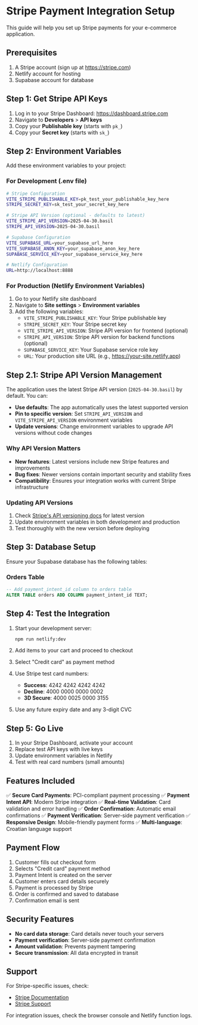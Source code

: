 # Stripe Payment Integration Setup

This guide will help you set up Stripe payments for your e-commerce application.

## Prerequisites

1. A Stripe account (sign up at https://stripe.com)
2. Netlify account for hosting
3. Supabase account for database

## Step 1: Get Stripe API Keys

1. Log in to your Stripe Dashboard: https://dashboard.stripe.com
2. Navigate to **Developers** > **API keys**
3. Copy your **Publishable key** (starts with `pk_`)
4. Copy your **Secret key** (starts with `sk_`)

## Step 2: Environment Variables

Add these environment variables to your project:

### For Development (.env file)
```bash
# Stripe Configuration
VITE_STRIPE_PUBLISHABLE_KEY=pk_test_your_publishable_key_here
STRIPE_SECRET_KEY=sk_test_your_secret_key_here

# Stripe API Version (optional - defaults to latest)
VITE_STRIPE_API_VERSION=2025-04-30.basil
STRIPE_API_VERSION=2025-04-30.basil

# Supabase Configuration
VITE_SUPABASE_URL=your_supabase_url_here
VITE_SUPABASE_ANON_KEY=your_supabase_anon_key_here
SUPABASE_SERVICE_KEY=your_supabase_service_key_here

# Netlify Configuration
URL=http://localhost:8888
```

### For Production (Netlify Environment Variables)
1. Go to your Netlify site dashboard
2. Navigate to **Site settings** > **Environment variables**
3. Add the following variables:
   - `VITE_STRIPE_PUBLISHABLE_KEY`: Your Stripe publishable key
   - `STRIPE_SECRET_KEY`: Your Stripe secret key
   - `VITE_STRIPE_API_VERSION`: Stripe API version for frontend (optional)
   - `STRIPE_API_VERSION`: Stripe API version for backend functions (optional)
   - `SUPABASE_SERVICE_KEY`: Your Supabase service role key
   - `URL`: Your production site URL (e.g., https://your-site.netlify.app)

## Step 2.1: Stripe API Version Management

The application uses the latest Stripe API version (`2025-04-30.basil`) by default. You can:

- **Use defaults**: The app automatically uses the latest supported version
- **Pin to specific version**: Set `STRIPE_API_VERSION` and `VITE_STRIPE_API_VERSION` environment variables
- **Update versions**: Change environment variables to upgrade API versions without code changes

### Why API Version Matters
- **New features**: Latest versions include new Stripe features and improvements
- **Bug fixes**: Newer versions contain important security and stability fixes
- **Compatibility**: Ensures your integration works with current Stripe infrastructure

### Updating API Versions
1. Check [Stripe's API versioning docs](https://stripe.com/docs/api/versioning) for latest version
2. Update environment variables in both development and production
3. Test thoroughly with the new version before deploying

## Step 3: Database Setup

Ensure your Supabase database has the following tables:

### Orders Table
```sql
-- Add payment_intent_id column to orders table
ALTER TABLE orders ADD COLUMN payment_intent_id TEXT;
```

## Step 4: Test the Integration

1. Start your development server:
   ```bash
   npm run netlify:dev
   ```

2. Add items to your cart and proceed to checkout

3. Select "Credit card" as payment method

4. Use Stripe test card numbers:
   - **Success**: 4242 4242 4242 4242
   - **Decline**: 4000 0000 0000 0002
   - **3D Secure**: 4000 0025 0000 3155

5. Use any future expiry date and any 3-digit CVC

## Step 5: Go Live

1. In your Stripe Dashboard, activate your account
2. Replace test API keys with live keys
3. Update environment variables in Netlify
4. Test with real card numbers (small amounts)

## Features Included

✅ **Secure Card Payments**: PCI-compliant payment processing
✅ **Payment Intent API**: Modern Stripe integration
✅ **Real-time Validation**: Card validation and error handling
✅ **Order Confirmation**: Automatic email confirmations
✅ **Payment Verification**: Server-side payment verification
✅ **Responsive Design**: Mobile-friendly payment forms
✅ **Multi-language**: Croatian language support

## Payment Flow

1. Customer fills out checkout form
2. Selects "Credit card" payment method
3. Payment Intent is created on the server
4. Customer enters card details securely
5. Payment is processed by Stripe
6. Order is confirmed and saved to database
7. Confirmation email is sent

## Security Features

- **No card data storage**: Card details never touch your servers
- **Payment verification**: Server-side payment confirmation
- **Amount validation**: Prevents payment tampering
- **Secure transmission**: All data encrypted in transit

## Support

For Stripe-specific issues, check:
- [Stripe Documentation](https://stripe.com/docs)
- [Stripe Support](https://support.stripe.com)

For integration issues, check the browser console and Netlify function logs. 